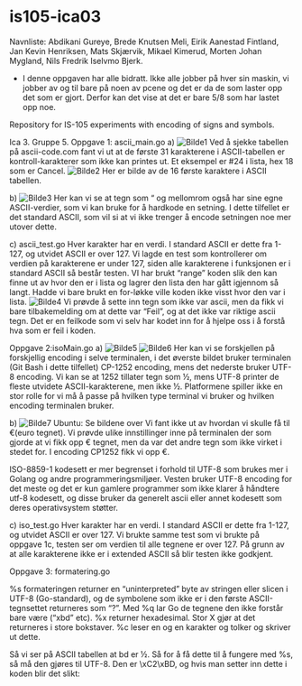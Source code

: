 # is105-ica03

Navnliste: Abdikani Gureye, Brede Knutsen Meli, Eirik Aanestad Fintland, Jan Kevin Henriksen, Mats Skjærvik, Mikael Kimerud, Morten Johan Mygland, Nils Fredrik Iselvmo Bjerk.
- I denne oppgaven har alle bidratt. Ikke alle jobber på hver sin maskin, vi jobber av og til bare på noen av pcene og det er da de som laster opp det som er gjort. Derfor kan det vise at det er bare 5/8 som har lastet opp noe. 


Repository for IS-105 experiments with encoding of signs and symbols.

Ica 3. Gruppe 5.
Oppgave 1: ascii_main.go
a)
![Bilde1](https://i.gyazo.com/7a8bcacfacde867cd4e9cf5c352a68fc.png)
Ved å sjekke tabellen på ascii-code.com fant vi ut at de første 31 karakterene i ASCII-tabellen er kontroll-karakterer som ikke kan printes ut. Et eksempel er #24 i lista, hex 18 som er Cancel.
![Bilde2](https://i.gyazo.com/f0177cd8b6d6bcea6349d63eb33bba9b.png)
Her er bilde av de 16 første karaktere i ASCII tabellen. 

b) ![Bilde3](https://i.gyazo.com/83e515b1437e4428055e6ce9979cd1f9.png)
Her kan vi se at tegn som “ og mellomrom også har sine egne ASCII-verdier, som vi kan bruke for å hardkode en setning. I dette tilfellet er det standard ASCII, som vil si at vi ikke trenger å encode setningen noe mer utover dette. 

c) ascii_test.go
Hver karakter har en verdi. I standard ASCII er dette fra 1-127, og utvidet ASCII er over 127. Vi lagde en test som kontrollerer om verdien på karakterene er under 127, siden alle karakterene i funksjonen er i standard ASCII så består testen.
VI har brukt “range” koden slik den kan finne ut av hvor den er i lista og lagrer den lista den har gått igjennom så langt. Hadde vi bare brukt en for-løkke ville koden ikke visst hvor den var  i lista. 
![Bilde4](https://i.gyazo.com/06b39d9d8780ab306edb79cb4832a91d.png)
Vi prøvde å sette inn tegn som ikke var ascii, men da fikk vi bare tilbakemelding om at dette var “Feil”, og at det ikke var riktige ascii tegn. Det er en feilkode som vi selv har kodet inn for å hjelpe oss i å forstå hva som  er feil i koden.



Oppgave 2:isoMain.go
a)
![Bilde5](https://i.gyazo.com/cf301c09caba65e055dadee85481e29f.png)
![Bilde6](https://i.gyazo.com/08db71ed88d2dad1763351fc91faaa6c.png)
Her kan vi se forskjellen på forskjellig encoding i selve terminalen, i det øverste bildet bruker terminalen (Git Bash i dette tilfellet) CP-1252 encoding, mens det nederste bruker UTF-8 encoding. Vi kan se at 1252 tillater tegn som ½, mens UTF-8 printer de fleste utvidete ASCII-karakterene, men ikke ½.
Platformene spiller ikke en stor rolle for vi må å passe på hvilken type terminal vi bruker og hvilken encoding terminalen bruker. 

b)
![Bilde7](https://i.gyazo.com/67f8c5605785dc466810064826d798ac.png)
Ubuntu: Se bildene over
Vi fant ikke ut av hvordan vi skulle få til €(euro tegnet). Vi prøvde ulike innstillinger inne på terminalen der som gjorde at vi fikk opp € tegnet, men da var det andre tegn som ikke virket i stedet for. I encoding CP1252 fikk vi opp €.

ISO-8859-1 kodesett er mer begrenset i forhold til UTF-8 som brukes mer i Golang og andre programmeringsmiljøer. Vesten bruker UTF-8 encoding for det meste og det er kun gamlere programmer som ikke klarer å håndtere utf-8 kodesett, og disse bruker da generelt ascii eller annet kodesett som deres operativsystem støtter.

c) iso_test.go
Hver karakter har en verdi. I standard ASCII er dette fra 1-127, og utvidet ASCII er over 127. Vi brukte samme test som vi brukte på oppgave 1c, testen ser om verdien til alle tegnene er over 127. På grunn av at alle karakterene ikke er i extended ASCII så blir testen ikke godkjent.






Oppgave 3: formatering.go

%s formateringen returner en “uninterpreted” byte av stringen eller slicen i UTF-8 (Go-standard), og de symbolene som ikke er i den første ASCII-tegnsettet returneres som “?”.
Med %q lar Go de tegnene den ikke forstår bare være (“xbd” etc).
%x returner hexadesimal. Stor X gjør at det returneres i store bokstaver. 
%c leser en og en karakter og tolker og skriver ut dette.

Så vi ser på ASCII tabellen at bd er ½. Så for å få dette til å fungere med %s, så må den gjøres til UTF-8. Den er \xC2\xBD, og hvis man setter inn dette i koden blir det slikt:

